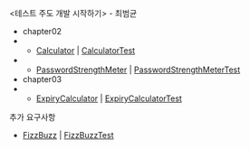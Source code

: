 <테스트 주도 개발 시작하기> - 최범균
- chapter02
- - [Calculator](src/main/java/com/study/tdd/chapters/chapter02/Calculator.java) | [CalculatorTest](src/test/java/com/study/tdd/chapters/chapter02/CalculatorTest.java)
- - [PasswordStrengthMeter](src/main/java/com/study/tdd/chapters/chapter02/PasswordStrengthMeter.java) | [PasswordStrengthMeterTest](src/test/java/com/study/tdd/chapters/chapter02/PasswordStrengthMeterTest.java)
- chapter03
- - [ExpiryCalculator](src/main/java/com/study/tdd/chapters/chapter03/ExpiryCalculator.java) | [ExpiryCalculatorTest](src/test/java/com/study/tdd/chapters/chapter03/ExpiryDateCalculatorTest.java)


추가 요구사항
- [FizzBuzz](src/main/java/com/study/tdd/requirements/FizzBuzz.java) | [FizzBuzzTest](src/test/java/com/study/tdd/requirements/FizzBuzzTest.java)
